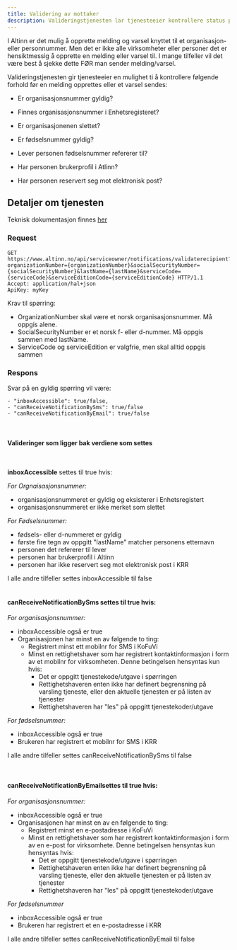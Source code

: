 ```yaml
---
title: Validering av mottaker
description: Valideringstjenesten lar tjenesteeier kontrollere status på bruker i Altinn før en melding eller varsel sendes ut
---
```



I Altinn er det mulig å opprette melding og varsel knyttet til et organisasjon- eller personnummer. Men det er ikke alle virksomheter eller personer det er hensiktmessig å opprette en melding eller varsel til. I mange tilfeller vil det være best å sjekke dette FØR man sender melding/varsel. 

Valideringstjenesten gir tjenesteeier en mulighet ti å kontrollere følgende forhold før en melding opprettes eller et varsel sendes: 
- Er organisasjonsnummer gyldig? 
- Finnes organisasjonsnummer i Enhetsregisteret?
- Er organisasjonenen slettet? 

- Er fødselsnummer gyldig?
- Lever personen fødselsnummer refererer til?
- Har personen brukerprofil i Atlinn?
- Har personen reservert seg mot elektronisk post? 

## Detaljer om tjenesten

Teknisk dokumentasjon finnes [her](https://www.altinn.no/api/serviceowner/Help/Api/GET-serviceowner-notifications-validaterecipient_organizationNumber_socialSecurityNumber_lastName_serviceCode_serviceEditionCode)


### Request
```HTTP
GET https://www.altinn.no/api/serviceowner/notifications/validaterecipient?organizationNumber={organizationNumber}&socialSecurityNumber={socialSecurityNumber}&lastName={lastName}&serviceCode={serviceCode}&serviceEditionCode={serviceEditionCode} HTTP/1.1
Accept: application/hal+json
ApiKey: myKey
```
Krav til spørring: 

- OrganizationNumber skal være et norsk organisasjonsnummer. Må oppgis alene.
- SocialSecurityNumber er et norsk f- eller d-nummer. Må oppgis sammen med lastName.
- ServiceCode og serviceEdition er valgfrie, men skal alltid oppgis sammen

### Respons 
Svar på en gyldig spørring vil være: 

    - "inboxAccessible": true/false,
    - "canReceiveNotificationBySms": true/false 
    - "canReceiveNotificationByEmail": true/false

<br>

#### Valideringer som ligger bak verdiene som settes
<br>

**inboxAccessible** settes til true hvis:

*For Orgnaisasjonsnummer:*
- organisasjonsnummeret er gyldig og eksisterer i Enhetsregistert
- organisasjonsnummeret er ikke merket som slettet

*For Fødselsnummer:*
- fødsels- eller d-nummeret er gyldig
- første fire tegn av oppgitt "lastName" matcher personens etternavn
- personen det refererer til lever
- personen har brukerprofil i Altinn
- personen har ikke reservert seg mot elektronisk post i KRR

I alle andre tilfeller settes inboxAccessible til false  
<br>
#### canReceiveNotificationBySms settes til true hvis:

*For organisasjonsnummer:*
- inboxAccessible også er true
- Organisasjonen har minst en av følgende to ting:
    - Registrert minst ett mobilnr for SMS i KoFuVi
    - Minst en rettighetshaver som har registrert kontaktinformasjon i form av et mobilnr for virksomheten. Denne betingelsen hensyntas kun hvis: 
        - Det er oppgitt tjenestekode/utgave i spørringen
        - Rettighetshaveren enten ikke har definert begrensning på varsling tjeneste, eller den aktuelle tjenesten er på listen av tjenester
        - Rettighetshaveren har "les" på oppgitt tjenestekoder/utgave

*For fødselsnummer:*
- inboxAccessible også er true
- Brukeren har registrert et mobilnr for SMS i KRR

I alle andre tilfeller settes canReceiveNotificationBySms til false

<br>

#### canReceiveNotificationByEmailsettes til true hvis: 
*For organisasjonsnummer:*
- inboxAccessible også er true
- Organisasjonen har minst en av en følgende to ting:
    - Registrert minst en e-postadresse i KoFuVi
    - Minst en rettighetshaver som har registrert kontaktinformasjon i form av en e-post for virksomhete. Denne betingelsen hensyntas kun hensyntas hvis:
        - Det er oppgitt tjenestekode/utgave i spørringen
        - Rettighetshaveren enten ikke har definert begrensning på varsling tjeneste, eller den aktuelle tjenesten er på listen av tjenester
        - Rettighetshaveren har "les" på oppgitt tjenestekoder/utgave

*For fødselsnummer*
- inboxAccessible også er true
- Brukeren har registrert et en e-postadresse i KRR

I alle andre tilfeller settes canReceiveNotificationByEmail til false